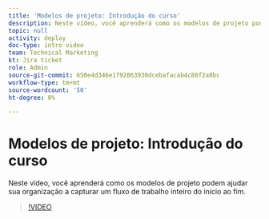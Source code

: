 ```yaml
---
title: 'Modelos de projeto: Introdução do curso'
description: Neste vídeo, você aprenderá como os modelos de projeto podem ajudar sua organização a capturar um fluxo de trabalho inteiro do início ao fim.
topic: null
activity: deploy
doc-type: intro video
team: Technical Marketing
kt: Jira ticket
role: Admin
source-git-commit: 650e4d346e1792863930dcebafacab4c88f2a8bc
workflow-type: tm+mt
source-wordcount: '50'
ht-degree: 0%

---
```


# Modelos de projeto: Introdução do curso

Neste vídeo, você aprenderá como os modelos de projeto podem ajudar sua organização a capturar um fluxo de trabalho inteiro do início ao fim.

>[!VIDEO](https://video.tv.adobe.com/v/335209/?quality=12&learn=on)
